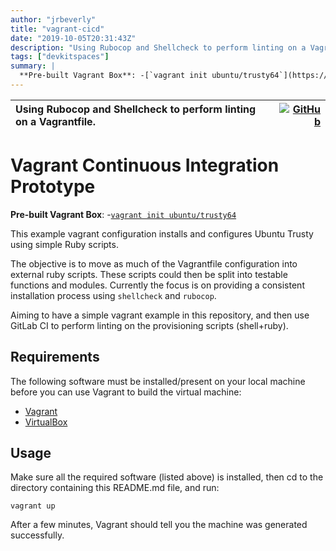 ```yaml
---
author: "jrbeverly"
title: "vagrant-cicd"
date: "2019-10-05T20:31:43Z"
description: "Using Rubocop and Shellcheck to perform linting on a Vagrantfile."
tags: ["devkitspaces"]
summary: |
  **Pre-built Vagrant Box**: -[`vagrant init ubuntu/trusty64`](https://app.vagrantup.com/ubuntu/boxes/trusty64) This example vagrant configuration installs and configures Ubuntu Trusty using simple Ruby scripts. The objective is to move as much of the Vagrantfile configuration into external ruby scripts. These scripts could then be split into testable functions and modules. Currently the focus is on providing a consistent installation process using `shellcheck` and `rubocop`. Aiming to have a simple vagrant example in this repository, and then use GitLab CI to perform linting on the provisioning scripts (shell+ruby).
---
```


| Using Rubocop and Shellcheck to perform linting on a Vagrantfile. | [![GitHub](https://img.shields.io/badge/GitHub-%23121011.svg?logo=github&logoColor=white)](https://github.com/devkitspaces/vagrant-cicd) |
| :-------- | -------: |


# Vagrant Continuous Integration Prototype

**Pre-built Vagrant Box**:
-[`vagrant init ubuntu/trusty64`](https://app.vagrantup.com/ubuntu/boxes/trusty64)

This example vagrant configuration installs and configures Ubuntu Trusty using simple Ruby scripts.

The objective is to move as much of the Vagrantfile configuration into external ruby scripts. These scripts could then be split into testable functions and modules. Currently the focus is on providing a consistent installation process using `shellcheck` and `rubocop`.

Aiming to have a simple vagrant example in this repository, and then use GitLab CI to perform linting on the provisioning scripts (shell+ruby).

## Requirements

The following software must be installed/present on your local machine before you can use Vagrant to build the virtual machine:

- [Vagrant](http://vagrantup.com/)
- [VirtualBox](https://www.virtualbox.org/)

## Usage

Make sure all the required software (listed above) is installed, then cd to the directory containing this README.md file, and run:

    vagrant up

After a few minutes, Vagrant should tell you the machine was generated successfully.
